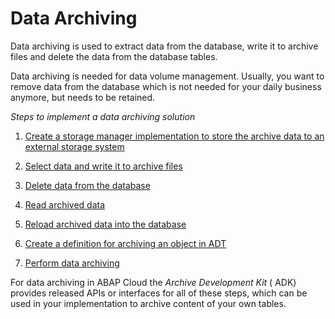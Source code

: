 <!-- loio210104b5fb854062b9038b4121b247bf -->

# Data Archiving

Data archiving is used to extract data from the database, write it to archive files and delete the data from the database tables.

Data archiving is needed for data volume management. Usually, you want to remove data from the database which is not needed for your daily business anymore, but needs to be retained.

*Steps to implement a data archiving solution*

1.  [Create a storage manager implementation to store the archive data to an external storage system](storage-manager-implementation-07e4335.md)
2.  [Select data and write it to archive files](select-data-and-write-it-to-archive-files-f24d613.md)
3.  [Delete data from the database](delete-data-from-the-database-c5758c7.md)
4.  [Read archived data](read-archived-data-df7f035.md)
5.  [Reload archived data into the database](reload-archived-data-into-the-database-7621fc2.md)
6.  [Create a definition for archiving an object in ADT](https://help.sap.com/docs/btp/sap-abap-development-user-guide/working-with-archiving-objects?version=Cloud)

7.  [Perform data archiving](perform-data-archiving-894f952.md)

For data archiving in ABAP Cloud the *Archive Development Kit* \( ADK\) provides released APIs or interfaces for all of these steps, which can be used in your implementation to archive content of your own tables.

